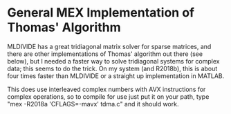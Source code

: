 # General MEX Implementation of Thomas' Algorithm

MLDIVIDE has a great tridiagonal matrix solver for sparse matrices, and there are other implementations of Thomas' algorithm out there (see below), but I needed a faster way to solve tridiagonal systems for complex data; this seems to do the trick. On my system (and R2018b), this is about four times faster than MLDIVIDE or a straight up implementation in MATLAB.

This does use interleaved complex numbers with AVX instructions for complex operations, so to compile for use just put it on your path, type "mex -R2018a 'CFLAGS=-mavx' tdma.c" and it should work.
